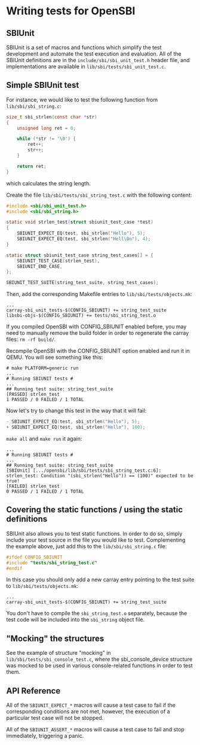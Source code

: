 Writing tests for OpenSBI
=========================

SBIUnit
-------
SBIUnit is a set of macros and functions which simplify the test development and
automate the test execution and evaluation. All of the SBIUnit definitions are
in the `include/sbi/sbi_unit_test.h` header file, and implementations are
available in `lib/sbi/tests/sbi_unit_test.c`.

Simple SBIUnit test
-------------------

For instance, we would like to test the following function from
`lib/sbi/sbi_string.c`:

```c
size_t sbi_strlen(const char *str)
{
	unsigned long ret = 0;

	while (*str != '\0') {
		ret++;
		str++;
	}

	return ret;
}
```

which calculates the string length.

Create the file `lib/sbi/tests/sbi_string_test.c` with the following content:

```c
#include <sbi/sbi_unit_test.h>
#include <sbi/sbi_string.h>

static void strlen_test(struct sbiunit_test_case *test)
{
	SBIUNIT_EXPECT_EQ(test, sbi_strlen("Hello"), 5);
	SBIUNIT_EXPECT_EQ(test, sbi_strlen("Hell\0o"), 4);
}

static struct sbiunit_test_case string_test_cases[] = {
	SBIUNIT_TEST_CASE(strlen_test),
	SBIUNIT_END_CASE,
};

SBIUNIT_TEST_SUITE(string_test_suite, string_test_cases);
```

Then, add the corresponding Makefile entries to `lib/sbi/tests/objects.mk`:
```lang-makefile
...
carray-sbi_unit_tests-$(CONFIG_SBIUNIT) += string_test_suite
libsbi-objs-$(CONFIG_SBIUNIT) += tests/sbi_string_test.o
```

If you compiled OpenSBI with CONFIG_SBIUNIT enabled before, you may need to
manually remove the build folder in order to regenerate the carray files:
`rm -rf build/`.

Recompile OpenSBI with the CONFIG_SBIUNIT option enabled and run it in QEMU.
You will see something like this:
```
# make PLATFORM=generic run
...
# Running SBIUNIT tests #
...
## Running test suite: string_test_suite
[PASSED] strlen_test
1 PASSED / 0 FAILED / 1 TOTAL
```

Now let's try to change this test in the way that it will fail:

```c
- SBIUNIT_EXPECT_EQ(test, sbi_strlen("Hello"), 5);
+ SBIUNIT_EXPECT_EQ(test, sbi_strlen("Hello"), 100);
```

`make all` and `make run` it again:
```
...
# Running SBIUNIT tests #
...
## Running test suite: string_test_suite
[SBIUnit] [.../opensbi/lib/sbi/tests/sbi_string_test.c:6]: strlen_test: Condition "(sbi_strlen("Hello")) == (100)" expected to be true!
[FAILED] strlen_test
0 PASSED / 1 FAILED / 1 TOTAL
```
Covering the static functions / using the static definitions
------------------------------------------------------------

SBIUnit also allows you to test static functions. In order to do so, simply
include your test source in the file you would like to test. Complementing the
example above, just add this to the `lib/sbi/sbi_string.c` file:

```c
#ifdef CONFIG_SBIUNIT
#include "tests/sbi_string_test.c"
#endif
```

In this case you should only add a new carray entry pointing to the test suite
to `lib/sbi/tests/objects.mk`:
```lang-makefile
...
carray-sbi_unit_tests-$(CONFIG_SBIUNIT) += string_test_suite
```

You don't have to compile the `sbi_string_test.o` separately, because the
test code will be included into the `sbi_string` object file.

"Mocking" the structures
------------------------
See the example of structure "mocking" in `lib/sbi/tests/sbi_console_test.c`,
where the sbi_console_device structure was mocked to be used in various
console-related functions in order to test them.

API Reference
-------------
All of the `SBIUNIT_EXPECT_*` macros will cause a test case to fail if the
corresponding conditions are not met, however, the execution of a particular
test case will not be stopped.

All of the `SBIUNIT_ASSERT_*` macros will cause a test case to fail and stop
immediately, triggering a panic.
